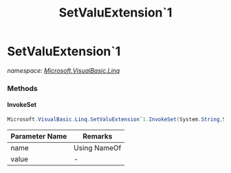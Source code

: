 ﻿---
title: SetValuExtension`1
---

# SetValuExtension`1
_namespace: [Microsoft.VisualBasic.Linq](N-Microsoft.VisualBasic.Linq.html)_





### Methods

#### InvokeSet
```csharp
Microsoft.VisualBasic.Linq.SetValuExtension`1.InvokeSet(System.String,System.Object)
```


|Parameter Name|Remarks|
|--------------|-------|
|name|Using NameOf|
|value|-|



